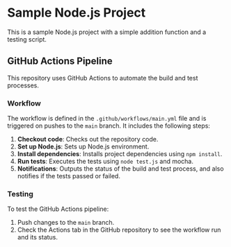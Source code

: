 # Sample Node.js Project

This is a sample Node.js project with a simple addition function and a testing script.

## GitHub Actions Pipeline

This repository uses GitHub Actions to automate the build and test processes.

### Workflow

The workflow is defined in the `.github/workflows/main.yml` file and is triggered on pushes to the `main` branch. It includes the following steps:

1. **Checkout code**: Checks out the repository code.
2. **Set up Node.js**: Sets up Node.js environment.
3. **Install dependencies**: Installs project dependencies using `npm install`.
4. **Run tests**: Executes the tests using `node test.js` and mocha.
5. **Notifications**: Outputs the status of the build and test process, and also notifies if the tests passed or failed.

### Testing

To test the GitHub Actions pipeline:

1. Push changes to the `main` branch.
2. Check the Actions tab in the GitHub repository to see the workflow run and its status.

